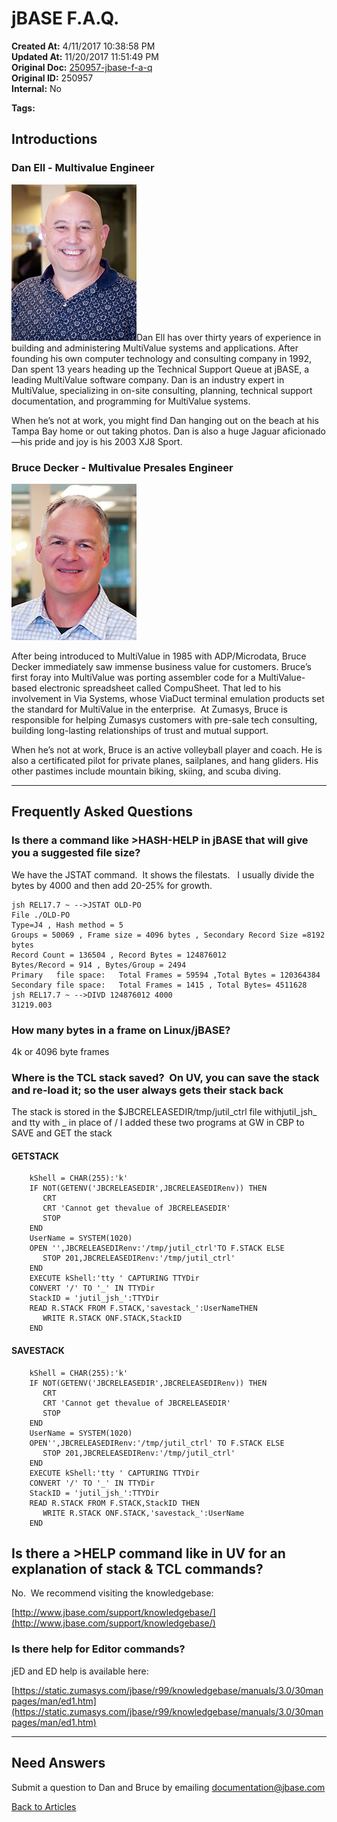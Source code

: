 # jBASE F.A.Q.  

**Created At:** 4/11/2017 10:38:58 PM  
**Updated At:** 11/20/2017 11:51:49 PM  
**Original Doc:** [250957-jbase-f-a-q](https://docs.jbase.com/34463-mv-migration-station/250957-jbase-f-a-q)  
**Original ID:** 250957  
**Internal:** No  

**Tags:**
<badge text='faq' vertical='middle' />

## Introductions

### Dan Ell - Multivalue Engineer

![250957-jbase-f-a-q: dane-1](./dane-1.jpg)Dan Ell has over thirty years of experience in building and administering MultiValue systems and applications. After founding his own computer technology and consulting company in 1992, Dan spent 13 years heading up the Technical Support Queue at jBASE, a leading MultiValue software company. Dan is an industry expert in MultiValue, specializing in on-site consulting, planning, technical support documentation, and programming for MultiValue systems.

When he’s not at work, you might find Dan hanging out on the beach at his Tampa Bay home or out taking photos. Dan is also a huge Jaguar aficionado—his pride and joy is his 2003 XJ8 Sport.

### Bruce Decker - Multivalue Presales Engineer

![250957-jbase-f-a-q: bruced](./bruced.jpg)

After being introduced to MultiValue in 1985 with ADP/Microdata, Bruce Decker immediately saw immense business value for customers. Bruce’s first foray into MultiValue was porting assembler code for a MultiValue-based electronic spreadsheet called CompuSheet. That led to his involvement in Via Systems, whose ViaDuct terminal emulation products set the standard for MultiValue in the enterprise.  At Zumasys, Bruce is responsible for helping Zumasys customers with pre-sale tech consulting, building long-lasting relationships of trust and mutual support.

When he’s not at work, Bruce is an active volleyball player and coach. He is also a certificated pilot for private planes, sailplanes, and hang gliders. His other pastimes include mountain biking, skiing, and scuba diving.

* * *

## Frequently Asked Questions

### Is there a command like &gt;HASH-HELP in jBASE that will give you a suggested file size?

We have the JSTAT command.  It shows the filestats.   I usually divide the bytes by 4000 and then add 20-25% for growth.

```
jsh REL17.7 ~ -->JSTAT OLD-PO
File ./OLD-PO
Type=J4 , Hash method = 5
Groups = 50069 , Frame size = 4096 bytes , Secondary Record Size =8192 bytes
Record Count = 136504 , Record Bytes = 124876012
Bytes/Record = 914 , Bytes/Group = 2494
Primary   file space:   Total Frames = 59594 ,Total Bytes = 120364384
Secondary file space:   Total Frames = 1415 , Total Bytes= 4511628
jsh REL17.7 ~ -->DIVD 124876012 4000
31219.003
```

### How many bytes in a frame on Linux/jBASE?

4k or 4096 byte frames

### Where is the TCL stack saved?  On UV, you can save the stack and re-load it; so the user always gets their stack back

The stack is stored in the $JBCRELEASEDIR/tmp/jutil\_ctrl file withjutil\_jsh\_ and tty with \_ in place of /
I added these two programs at GW in CBP to SAVE and GET the stack

#### GETSTACK

```
    kShell = CHAR(255):'k'
    IF NOT(GETENV('JBCRELEASEDIR',JBCRELEASEDIRenv)) THEN
       CRT
       CRT 'Cannot get thevalue of JBCRELEASEDIR'
       STOP
    END
    UserName = SYSTEM(1020)
    OPEN '',JBCRELEASEDIRenv:'/tmp/jutil_ctrl'TO F.STACK ELSE
       STOP 201,JBCRELEASEDIRenv:'/tmp/jutil_ctrl'
    END
    EXECUTE kShell:'tty ' CAPTURING TTYDir
    CONVERT '/' TO '_' IN TTYDir
    StackID = 'jutil_jsh_':TTYDir
    READ R.STACK FROM F.STACK,'savestack_':UserNameTHEN
       WRITE R.STACK ONF.STACK,StackID
    END
```

#### SAVESTACK

```
    kShell = CHAR(255):'k'
    IF NOT(GETENV('JBCRELEASEDIR',JBCRELEASEDIRenv)) THEN
       CRT
       CRT 'Cannot get thevalue of JBCRELEASEDIR'
       STOP
    END
    UserName = SYSTEM(1020)
    OPEN'',JBCRELEASEDIRenv:'/tmp/jutil_ctrl' TO F.STACK ELSE
       STOP 201,JBCRELEASEDIRenv:'/tmp/jutil_ctrl'
    END
    EXECUTE kShell:'tty ' CAPTURING TTYDir
    CONVERT '/' TO '_' IN TTYDir
    StackID = 'jutil_jsh_':TTYDir
    READ R.STACK FROM F.STACK,StackID THEN
       WRITE R.STACK ONF.STACK,'savestack_':UserName
    END
```

## Is there a &gt;HELP command like in UV for an explanation of stack & TCL commands?

No.  We recommend visiting the knowledgebase:

[http://www.jbase.com/support/knowledgebase/](http://www.jbase.com/support/knowledgebase/)

### Is there help for Editor commands?

jED and ED help is available here:

[https://static.zumasys.com/jbase/r99/knowledgebase/manuals/3.0/30manpages/man/ed1.htm](https://static.zumasys.com/jbase/r99/knowledgebase/manuals/3.0/30manpages/man/ed1.htm)

* * *

## Need Answers

Submit a question to Dan and Bruce by emailing [documentation@jbase.com](mailto:documentation@jbase.com)

[Back to Articles](./../README.md)
